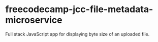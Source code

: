 # freecodecamp-jcc-file-metadata-microservice
Full stack JavaScript app for displaying byte size of an uploaded file.
